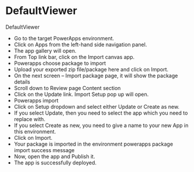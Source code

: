 # DefaultViewer
DefaultViewer


- Go to the target PowerApps environment.
- Click on Apps from the left-hand side navigation panel.
- The app gallery will open.
- From Top link bar, click on the Import canvas app.
- Powerapps choose package to import
- Upload your exported zip file/package here and click on Import.
- On the next screen – Import package page, it will show the package details
- Scroll down to Review page Content section
- Click on the Update link. Import Setup pop up will open.
- Powerapps import 
- Click on Setup dropdown and select either Update or Create as new.
- If you select Update, then you need to select the app which you need to replace with.
- If you select Create as new, you need to give a name to your new App in this environment.
- Click on Import.
- Your package is imported in the environment powerapps package import success message
- Now, open the app and Publish it.
- The app is successfully deployed.
